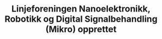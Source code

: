---
title: Linjeforeningen Nanoelektronikk, Robotikk og Digital Signalbehandling (Mikro) opprettet
tags: mikro
year: 2006
url: 
  foreningsside: ../association/mikro
sources:
  - http://www.mn.uio.no/ifi/livet-rundt-studiene/organisasjoner/mikro.html Nanoelektronikk, Robotikk og Digital Signalbehandling (Mikro) - Institutt for informatikk
view: none
---